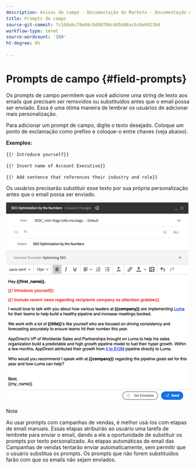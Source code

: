 ```yaml
---
description: Avisos de campo - Documentação do Marketo - Documentação do produto
title: Prompts de campo
source-git-commit: 7c168abc79e88c9d90786c4d5b86acbc8e0423b6
workflow-type: tm+mt
source-wordcount: '160'
ht-degree: 0%

---
```


# Prompts de campo {#field-prompts}

Os prompts de campo permitem que você adicione uma string de texto aos emails que precisam ser removidos ou substituídos antes que o email possa ser enviado. Essa é uma ótima maneira de lembrar os usuários de adicionar mais personalização.

Para adicionar um prompt de campo, digite o texto desejado. Coloque um ponto de exclamação como prefixo e coloque-o entre chaves (veja abaixo).

**Exemplos:**

`{{! Introduce yourself}}`

`{{! Insert name of Account Executive}}`

`{{! Add sentence that references their industry and role}}`

<p>Os usuários precisarão substituir esse texto por sua própria personalização antes que o email possa ser enviado.

![](assets/field-prompts-1.png)

>[!NOTE]
>
>Ao usar prompts com campanhas de vendas, é melhor usá-los com etapas de email manuais. Essas etapas atribuirão ao usuário uma tarefa de lembrete para enviar o email, dando a ele a oportunidade de substituir os prompts por texto personalizado. As etapas automáticas de email das Campanhas de vendas tentarão enviar automaticamente, sem permitir que o usuário substitua os prompts. Os prompts que não forem substituídos farão com que os emails não sejam enviados.
